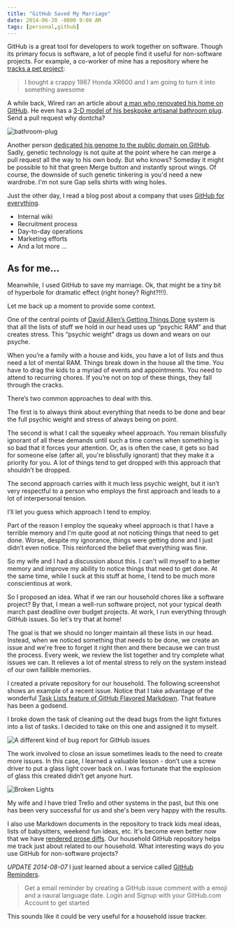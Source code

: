 ```yaml
---
title: "GitHub Saved My Marriage"
date: 2014-06-30 -0800 9:00 AM
tags: [personal,github]
---
```


GitHub is a great tool for developers to work together on software. Though its primary focus is software, a lot of people find it useful for non-software projects. For example, a co-worker of mine has a repository where he [tracks a pet project](https://github.com/thedaniel/xl600):

> I bought a crappy 1987 Honda XR600 and I am going to turn it into something awesome

A while back, Wired ran an article about [a man who renovated his home on GitHub](http://www.wired.com/2013/01/this-old-house/). He even has a [3-D model of his beskpoke artisanal bathroom plug](https://github.com/canadaduane/house/blob/master/bathroom/bathtub-plug/plug.stl). Send a pull request why dontcha?

![bathroom-plug](https://cloud.githubusercontent.com/assets/19977/3211911/e5d38f28-ef37-11e3-9b4b-49c1da1f0ad8.png)

Another person [dedicated his genome to the public domain on GitHub](http://manu.sporny.org/2011/public-domain-genome/). Sadly, genetic technology is not quite at the point where he can merge a pull request all the way to his own body. But who knows? Someday it might be possible to hit that green Merge button and instantly sprout wings. Of course, the downside of such genetic tinkering is you'd need a new wardrobe. I'm not sure Gap sells shirts with wing holes.

Just the other day, I read a blog post about a company that uses [GitHub for everything](http://wiredcraft.com/posts/2013/09/18/github-for-everything.html).

* Internal wiki
* Recruitment process
* Day-to-day operations
* Marketing efforts
* And a lot more ...

## As for me...

Meanwhile, I used GitHub to save my marriage. Ok, that might be a tiny bit of hyperbole for dramatic effect (right honey? Right?!!!).

Let me back up a moment to provide some context.

One of the central points of [David Allen’s Getting Things Done](http://www.amazon.com/gp/product/B000WH7PKY/ref=as_li_tl?ie=UTF8&camp=1789&creative=390957&creativeASIN=B000WH7PKY&linkCode=as2&tag=youvebeenhaac-20&linkId=CCTMDNDTW52UYUWH) system is that all the lists of stuff we hold in our head uses up “psychic RAM” and that creates stress. This “psychic weight” drags us down and wears on our psyche.

When you’re a family with a house and kids, you have a lot of lists and thus need a lot of mental RAM. Things break down in the house all the time. You have to drag the kids to a myriad of events and appointments. You need to attend to recurring chores. If you’re not on top of these things, they fall through the cracks.

There’s two common approaches to deal with this.

The first is to always think about everything that needs to be done and bear the full psychic weight and stress of always being on point.

The second is what I call the squeaky wheel approach. You remain blissfully ignorant of all these demands until such a time comes when something is so bad that it forces your attention. Or, as is often the case, it gets so bad for someone else (after all, you're blissfully ignorant) that they make it a priority for you. A lot of things tend to get dropped with this approach that shouldn’t be dropped.

The second approach carries with it much less psychic weight, but it isn’t very respectful to a person who employs the first approach and leads to a lot of interpersonal tension.

I’ll let you guess which approach I tend to employ.

Part of the reason I employ the squeaky wheel approach is that I have a terrible memory and I'm quite good at not noticing things that need to get done. Worse, despite my ignorance, things were getting done and I just didn’t even notice. This reinforced the belief that everything was fine.

So my wife and I had a discussion about this. I can't will myself to a better memory and improve my ability to notice things that need to get done. At the same time, while I suck at this stuff at home, I tend to be much more conscientious at work.

So I proposed an idea. What if we ran our household chores like a software project? By that, I mean a well-run software project, not your typical death march past deadline over budget projects. At work, I run everything through GitHub issues. So let's try that at home!

The goal is that we should no longer maintain all these lists in our head. Instead, when we noticed something that needs to be done, we create an issue and we're free to forget it right then and there because we can trust the process. Every week, we review the list together and try complete what issues we can. It relieves a lot of mental stress to rely on the system instead of our own fallible memories.

I created a private repository for our household. The following screenshot shows an example of a recent issue. Notice that I take advantage of the wonderful [Task Lists feature of GitHub Flavored Markdown](https://github.com/blog/1375-task-lists-in-gfm-issues-pulls-comments). That feature has been a godsend.

I broke down the task of cleaning out the dead bugs from the light fixtures into a list of tasks. I decided to take on this one and assigned it to myself.

![A different kind of bug report for GitHub issues](https://f.cloud.github.com/assets/19977/2369372/b2eea64e-a7dc-11e3-853b-3608024ec3c2.png)

The work involved to close an issue sometimes leads to the need to create more issues. In this case, I learned a valuable lesson - don’t use a screw driver to put a glass light cover back on. I was fortunate that the explosion of glass this created didn’t get anyone hurt.

![Broken Lights](https://f.cloud.github.com/assets/19977/2369343/8ef2f264-a7db-11e3-98d6-96cccf55d20c.JPG)

My wife and I have tried Trello and other systems in the past, but this one has been very successful for us and she's been very happy with the results.

I also use Markdown documents in the repository to track kids meal ideas, lists of babysitters, weekend fun ideas, etc. It's become even better now that we have [rendered prose diffs](https://github.com/blog/1784-rendered-prose-diffs). Our household GitHub repository helps me track just about related to our household. What interesting ways do you use GitHub for non-software projects?

_UPDATE 2014-08-07_ I just learned about a service called [GitHub Reminders](http://www.github-reminders.com/).

> Get a email reminder by creating a GitHub issue comment with a emoji and a naural language date. 
Login and Signup with your GitHub.com Account to get started

This sounds like it could be very useful for a household issue tracker.
